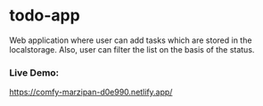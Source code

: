 # todo-app

Web application where user can add tasks which are stored in the localstorage. Also, user can filter the list on the basis of the status. 

### Live Demo:

https://comfy-marzipan-d0e990.netlify.app/
